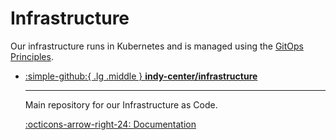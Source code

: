 # Infrastructure

Our infrastructure runs in Kubernetes and is managed using the [GitOps Principles](https://opengitops.dev/).

<div class="grid cards" markdown>

-   [:simple-github:{ .lg .middle } **indy-center/infrastructure**](https://github.com/indy-center/infrastructure)

    ***

    Main repository for our Infrastructure as Code.

    [:octicons-arrow-right-24: Documentation](infrastructure-repository.md)

</div>
